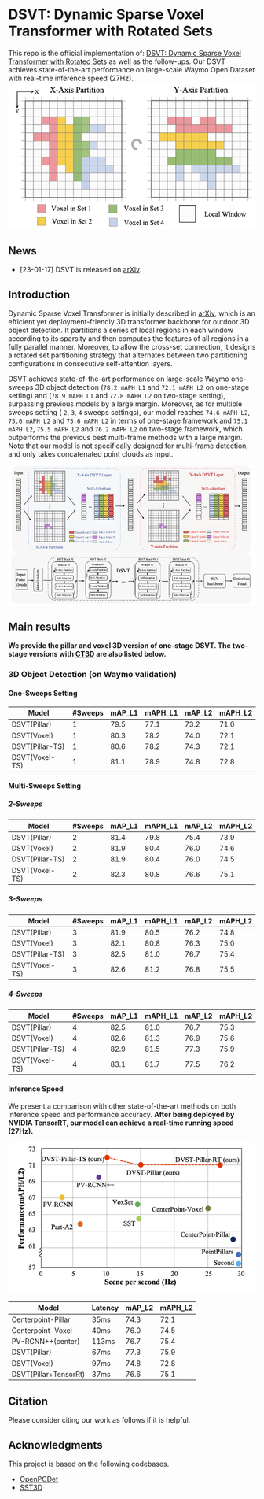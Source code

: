 # DSVT: Dynamic Sparse Voxel Transformer with Rotated Sets
	
<!-- [![PWC](https://img.shields.io/endpoint.svg?url=https://paperswithcode.com/badge/embracing-single-stride-3d-object-detector/3d-object-detection-on-waymo-pedestrian)](https://paperswithcode.com/sota/3d-object-detection-on-waymo-pedestrian?p=embracing-single-stride-3d-object-detector)
[![PWC](https://img.shields.io/endpoint.svg?url=https://paperswithcode.com/badge/embracing-single-stride-3d-object-detector/3d-object-detection-on-waymo-cyclist)](https://paperswithcode.com/sota/3d-object-detection-on-waymo-cyclist?p=embracing-single-stride-3d-object-detector)
[![PWC](https://img.shields.io/endpoint.svg?url=https://paperswithcode.com/badge/embracing-single-stride-3d-object-detector/3d-object-detection-on-waymo-vehicle)](https://paperswithcode.com/sota/3d-object-detection-on-waymo-vehicle?p=embracing-single-stride-3d-object-detector) -->

This repo is the official implementation of: [DSVT: Dynamic Sparse Voxel Transformer with Rotated Sets](www.google.com) as well as the follow-ups. Our DSVT achieves state-of-the-art performance on large-scale Waymo Open Dataset with real-time inference speed (27Hz).
![Demo](assets/Figure2.png)

## News
- [23-01-17] DSVT is released on [arXiv](www.google.com).

## Introduction
Dynamic Sparse Voxel Transformer is initially described in [arXiv](www.google.com), which is an efficient yet deployment-friendly 3D transformer backbone for outdoor 3D object detection. It partitions a series of local regions in each window according to its sparsity and then computes the features of all regions in a fully parallel manner. Moreover, to allow the cross-set connection, it designs a rotated set partitioning strategy that alternates between two partitioning configurations in consecutive self-attention layers.

DSVT achieves state-of-the-art performance on large-scale Waymo one-sweeps 3D object detection (`78.2 mAPH L1` and `72.1 mAPH L2` on one-stage setting) and (`78.9 mAPH L1` and `72.8 mAPH L2` on two-stage setting), surpassing previous models by a large margin. Moreover, as for multiple sweeps setting ( `2`, `3`, `4` sweeps settings), our model reaches `74.6 mAPH L2`, `75.0 mAPH L2` and `75.6 mAPH L2` in terms of one-stage framework and `75.1 mAPH L2`, `75.5 mAPH L2` and `76.2 mAPH L2` on two-stage framework, which outperforms the previous best multi-frame methods with a large margin. Note that our model is not specifically designed for multi-frame detection, and only takes concatenated point clouds as input.

![Pipeline](assets/Figure3_sc.png)

## Main results
**We provide the pillar and voxel 3D version of one-stage DSVT. The two-stage versions with [CT3D](https://github.com/hlsheng1/CT3D) are also listed below.**
### 3D Object Detection (on Waymo validation)
#### One-Sweeps Setting
|  Model  |  #Sweeps | mAP_L1 | mAPH_L1 | mAP_L2  | mAPH_L2 | 
|---------|---------|--------|--------|---------|--------|
|  DSVT(Pillar) | 1       |  79.5  |  77.1  |  73.2   |  71.0  |
|  DSVT(Voxel) | 1       |  80.3  |  78.2  |  74.0   |  72.1  |
|  DSVT(Pillar-TS) | 1       |  80.6  |  78.2  |  74.3   |  72.1  |
|  DSVT(Voxel-TS) | 1       |  81.1  |  78.9  |  74.8   |  72.8  |

#### Multi-Sweeps Setting
##### 2-Sweeps
|  Model  |  #Sweeps | mAP_L1 | mAPH_L1 | mAP_L2  | mAPH_L2 | 
|---------|---------|--------|--------|---------|--------|
|  DSVT(Pillar) | 2       |  81.4  |  79.8  |  75.4   |  73.9  | 
|  DSVT(Voxel) | 2       |  81.9  |  80.4  |  76.0   |  74.6  | 
|  DSVT(Pillar-TS) | 2       |  81.9  |  80.4  |  76.0   |  74.5  | 
|  DSVT(Voxel-TS) | 2       |  82.3  |  80.8  |  76.6   |  75.1  | 

##### 3-Sweeps
|  Model  |  #Sweeps | mAP_L1 | mAPH_L1 | mAP_L2  | mAPH_L2 | 
|---------|---------|--------|--------|---------|--------|
|  DSVT(Pillar) | 3       |  81.9  |  80.5  |  76.2   |  74.8  | 
|  DSVT(Voxel) | 3       |  82.1  |  80.8  |  76.3   |  75.0  |  
|  DSVT(Pillar-TS) | 3       |  82.5  |  81.0  |  76.7   |  75.4  |
|  DSVT(Voxel-TS) | 3       |  82.6  |  81.2  |  76.8   |  75.5  | 

##### 4-Sweeps
|  Model  |  #Sweeps | mAP_L1 | mAPH_L1 | mAP_L2  | mAPH_L2 | 
|---------|---------|--------|--------|---------|--------|
|  DSVT(Pillar) | 4       |  82.5  |  81.0  |  76.7   |  75.3  |  
|  DSVT(Voxel) | 4       |  82.6  |  81.3  |  76.9   |  75.6  |
|  DSVT(Pillar-TS) | 4       |  82.9  |  81.5  |  77.3   |  75.9  | 
|  DSVT(Voxel-TS) | 4       |  83.1  |  81.7  |  77.5   |  76.2  |


#### Inference Speed
We present a comparison with other state-of-the-art methods on both inference speed and performance accuracy. **After being deployed by NVIDIA TensorRT, our model can achieve a real-time running speed (27Hz).** 

![Speed](assets/Figure1_arxiv.png)

|  Model  |  Latency |  mAP_L2  | mAPH_L2 | 
|---------|---------|---------|--------|
|  Centerpoint-Pillar | 35ms       |  74.3   |  72.1  |
|  Centerpoint-Voxel | 40ms       |  76.0   |  74.5  |
|  PV-RCNN++(center) | 113ms       |  76.7   |  75.4  |
|  DSVT(Pillar) | 67ms       |  77.3   |  75.9  |  
|  DSVT(Voxel) | 97ms       |  74.8   |  72.8  |
|  DSVT(Pillar+TensorRt) | 37ms       |  76.6   |  75.1  |  



## Citation
Please consider citing our work as follows if it is helpful.


## Acknowledgments
This project is based on the following codebases.
* [OpenPCDet](https://github.com/open-mmlab/OpenPCDet)
* [SST3D](https://github.com/tusen-ai/SST)